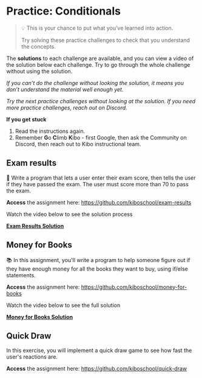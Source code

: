 # Practice: Conditionals

> 💡 This is your chance to put what you’ve learned into action. 
>
> Try solving these practice challenges to check that you understand the concepts.

The **solutions** to each challenge are available, and you can view a video of the solution below each challenge. 
Try to go through the whole challenge without using the solution.

_If you can’t do the challenge without looking the solution, it means you don’t understand the material well enough yet._

_Try the next practice challenges without looking at the solution. If you need more practice challenges, reach out on Discord._

<aside>

**If you get stuck** 
1. Read the instructions again. 
2. Remember **G**o **C**limb **K**ibo - first Google, then ask the Community on Discord, then reach out to Kibo instructional team. 

</aside>

## Exam results

📝 Write a program that lets a user enter their exam score, then tells the user if they have passed the exam. The user must score more than 70 to pass the exam.

**Access** the assignment here: https://github.com/kiboschool/exam-results

<aside>

Watch the video below to see the solution process

[**Exam Results Solution**](https://www.loom.com/embed/c0feac819d2d49ecbb5146c7c262ab27)

</aside>

## Money for Books

📚 In this assignment, you'll write a program to help someone figure out if they have enough money for all the books they want to buy, using if/else statements.

**Access** the assignment here: https://github.com/kiboschool/money-for-books

<aside>

Watch the video below to see the full solution

[**Money for Books Solution**](https://youtu.be/P5XvolfsQtY)

</aside>

## Quick Draw

In this exercise, you will implement a quick draw game to see how fast the
user's reactions are.

**Access** the assignment here: https://github.com/kiboschool/quick-draw

